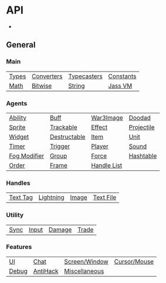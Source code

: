 # API

* [](Modules.md)

## General

### Main
<table style="none">
    <tr>
        <td><a href="Jass-API-Types.md">Types</a></td>
        <td><a href="Jass-API-Converters.md">Converters</a></td>
        <td><a href="Jass-API-Typecasters.md">Typecasters</a></td>
        <td><a href="Jass-API-Constants.md">Constants</a></td>
    </tr>
    <tr>
        <td><a href="Jass-API-Math.md">Math</a></td>
        <td><a href="Jass-API-Bitwise.md">Bitwise</a></td>
        <td><a href="Jass-API-String.md">String</a></td>
        <td><a href="Jass-API-VM.md">Jass VM</a></td>
    </tr>
</table>

### Agents
<table style="none">
    <tr>
        <td><a href="Jass-API-Ability.md">Ability</a></td>
        <td><a href="Jass-API-Buff.md">Buff</a></td>
        <td><a href="Jass-API-War3Image.md">War3Image</a></td>
        <td><a href="Jass-API-Doodad.md">Doodad</a></td>
    </tr>
    <tr>
        <td><a href="Jass-API-Sprite.md">Sprite</a></td>
        <td><a href="Jass-API-Trackable.md">Trackable</a></td>
        <td><a href="Jass-API-Effect.md">Effect</a></td>
        <td><a href="Jass-API-Projectile.md">Projectile</a></td>
    </tr>
    <tr>
        <td><a href="Jass-API-Widget.md">Widget</a></td>
        <td><a href="Jass-API-Destructable.md">Destructable</a></td>
        <td><a href="Jass-API-Item.md">Item</a></td>
        <td><a href="Jass-API-Unit.md">Unit</a></td>
    </tr>
    <tr>
        <td><a href="Jass-API-Timer.md">Timer</a></td>
        <td><a href="Jass-API-Trigger.md">Trigger</a></td>
        <td><a href="Jass-API-Player.md">Player</a></td>
        <td><a href="Jass-API-Sound.md">Sound</a></td>
    </tr>
    <tr>
        <td><a href="Jass-API-Fog-Modifier.md">Fog Modifier</a></td>
        <td><a href="Jass-API-Group.md">Group</a></td>
        <td><a href="Jass-API-Force.md">Force</a></td>
        <td><a href="Jass-API-HashTable.md">Hashtable</a></td>
    </tr>
    <tr>
        <td><a href="Jass-API-Order.md">Order</a></td>
        <td><a href="Jass-API-Frame.md">Frame</a></td>
        <td><a href="Jass-API-HandleList.md">Handle List</a></td>
        <td></td>
    </tr>
</table>

### Handles
<table style="none">
    <tr>
        <td><a href="Jass-API-TextTag.md">Text Tag</a></td>
        <td><a href="Jass-API-Lightning.md">Lightning</a></td>
        <td><a href="Jass-API-Image.md">Image</a></td>
        <td><a href="Jass-API-TextFile.md">Text File</a></td>
    </tr>
</table>

### Utility

<table style="none">
    <tr>
        <td><a href="Jass-API-Sync.md">Sync</a></td>
        <td><a href="Jass-API-Input.md">Input</a></td>
        <td><a href="Jass-API-Damage.md">Damage</a></td>
        <td><a href="Jass-API-Damage.md">Trade</a></td>
    </tr>
</table>

### Features

<table style="none">
    <tr>
        <td><a href="Jass-API-UI.md">UI</a></td>
        <td><a href="Jass-API-Chat.md">Chat</a></td>
        <td><a href="Jass-API-Screen-Window.md">Screen/Window</a></td>
        <td><a href="Jass-API-Cursor-Mouse.md">Cursor/Mouse</a></td>
    </tr>
    <tr>
        <td><a href="Jass-API-Debug.md">Debug</a></td>
        <td><a href="Jass-API-AntiHack.md">AntiHack</a></td>
        <td><a href="Jass-API-Miscellaneous.md">Miscellaneous</a></td>
    </tr>
</table>